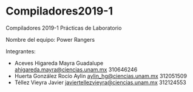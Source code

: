 # Compiladores2019-1
Compiladores 2019-1 Prácticas de Laboratorio

Nombre del equipo: Power Rangers

Integrantes:
  * Aceves Higareda Mayra Guadalupe   ahigareda.mayra@ciencias.unam.mx      310646246
  * Huerta González Rocío Aylin       aylin_hg@ciencias.unam.mx             312051509
  * Téllez Vieyra Javier              javiertellezvieyra@ciencias.unam.mx   312124553
